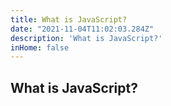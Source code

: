 ```yaml
---
title: What is JavaScript?
date: "2021-11-04T11:02:03.284Z"
description: 'What is JavaScript?'
inHome: false
---
```


## What is JavaScript?

